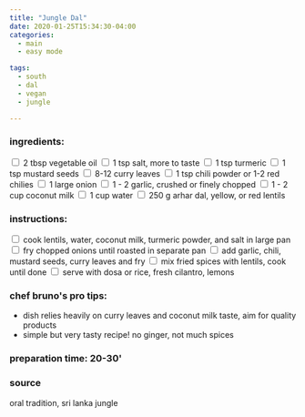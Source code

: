 ```yaml
---
title: "Jungle Dal"
date: 2020-01-25T15:34:30-04:00
categories:
  - main 
  - easy mode

tags:
  - south
  - dal
  - vegan
  - jungle

---
```


### ingredients:

<input type="checkbox"> 2 tbsp vegetable oil
<input type="checkbox"> 1 tsp salt, more to taste
<input type="checkbox"> 1 tsp turmeric
<input type="checkbox"> 1 tsp mustard seeds
<input type="checkbox"> 8-12 curry leaves
<input type="checkbox"> 1 tsp chili powder or 1-2 red chilies
<input type="checkbox"> 1 large onion
<input type="checkbox"> 1 - 2 garlic, crushed or finely chopped
<input type="checkbox"> 1 - 2 cup coconut milk
<input type="checkbox"> 1 cup water
<input type="checkbox"> 250 g arhar dal, yellow, or red lentils

### instructions:
<input type="checkbox"> cook lentils, water, coconut milk, turmeric powder, and salt in large pan
<input type="checkbox"> fry chopped onions until roasted in separate pan
<input type="checkbox"> add garlic, chili, mustard seeds, curry leaves and fry
<input type="checkbox"> mix fried spices with lentils, cook until done
<input type="checkbox"> serve with dosa or rice, fresh cilantro, lemons

### chef bruno's pro tips:

- dish relies heavily on curry leaves and coconut milk taste, aim for quality products
- simple but very tasty recipe! no ginger, not much spices

### preparation time: 20-30'

### source

oral tradition, sri lanka jungle



